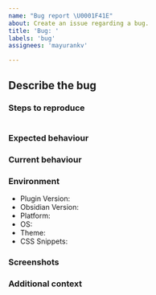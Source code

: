 ```yaml
---
name: "Bug report \U0001F41E"
about: Create an issue regarding a bug.
title: 'Bug: '
labels: 'bug'
assignees: 'mayurankv'

---
```


<!--- Provide a general summary of this bug in the Title above -->

## Describe the bug
<!--- A clear and concise description of what the bug is. -->
<!-- Is it a CSS bug or incorrect application or something else? -->
<!--- Please create a separate bug report for each identified bug -->

### Steps to reproduce
<!-- Steps to reproduce the behaviour. -->

<!-- Provide an example of a codeblock that doesn't work as expected INSIDE the below codeblock if relevant. -->
````markdown

````

### Expected behaviour
<!-- A clear and concise description of what you expected to happen. -->

### Current behaviour
<!-- A clear and concise description of what currently happens.  -->

### Environment
<!-- Details of your environment -->
- Plugin Version: <!-- Plugin Version -->
- Obsidian Version:  <!-- Obsidian Version -->
- Platform:  <!-- Desktop or Mobile -->
- OS:  <!-- OS -->
- Theme:  <!-- Obsidian Theme -->
- CSS Snippets:  <!-- Do you have any CSS Snippets enabled? -->
<!-- Other details that you think may affect this issue -->

### Screenshots
<!-- Provide screenshots here if relevant. -->

### Additional context
<!-- Add any other context about the problem here. Are there any console errors? -->
